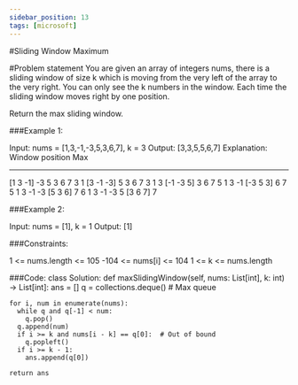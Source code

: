 ```yaml
---
sidebar_position: 13
tags: [microsoft]
---
```


#Sliding Window Maximum

#Problem statement
You are given an array of integers nums, there is a sliding window of size k which is moving from the very left of the array to the very right. You can only see the k numbers in the window. Each time the sliding window moves right by one position.

Return the max sliding window.

 

###Example 1:

Input: nums = [1,3,-1,-3,5,3,6,7], k = 3
Output: [3,3,5,5,6,7]
Explanation: 
Window position                Max
---------------               -----
[1  3  -1] -3  5  3  6  7       3
 1 [3  -1  -3] 5  3  6  7       3
 1  3 [-1  -3  5] 3  6  7       5
 1  3  -1 [-3  5  3] 6  7       5
 1  3  -1  -3 [5  3  6] 7       6
 1  3  -1  -3  5 [3  6  7]      7


###Example 2:

Input: nums = [1], k = 1
Output: [1]
 

###Constraints:

1 <= nums.length <= 105
-104 <= nums[i] <= 104
1 <= k <= nums.length

###Code:
class Solution:
  def maxSlidingWindow(self, nums: List[int], k: int) -> List[int]:
    ans = []
    q = collections.deque()  # Max queue

    for i, num in enumerate(nums):
      while q and q[-1] < num:
        q.pop()
      q.append(num)
      if i >= k and nums[i - k] == q[0]:  # Out of bound
        q.popleft()
      if i >= k - 1:
        ans.append(q[0])

    return ans

